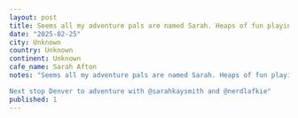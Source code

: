 ```yaml
---
layout: post
title: Seems all my adventure pals are named Sarah. Heaps of fun playing in the snow with @sarah_afton - also the black tusk looking particularly like a starfish chilling on a couch today, once you see it yo
date: "2025-02-25"
city: Unknown
country: Unknown
continent: Unknown
cafe_name: Sarah Afton
notes: "Seems all my adventure pals are named Sarah. Heaps of fun playing in the snow with @sarah_afton - also the black tusk looking particularly like a starfish chilling on a couch today, once you see it you canât unsee it.

Next stop Denver to adventure with @sarahkaysmith and @nerdlafkie"
published: 1
---
```

